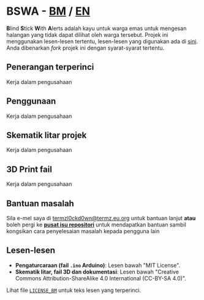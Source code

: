 # BSWA - <ins>BM</ins> / [EN](https://github.com/TERMZL0ckd0wn/BSWA/blob/main/en.md)
**B**lind **S**tick **W**ith **A**lerts adalah kayu untuk warga emas untuk mengesan halangan yang tidak dapat dilihat oleh warga tersebut. Projek ini menggunakan lesen-lesen tertentu, lesen-lesen yang digunakan ada di [sini](#lesen-lesen). Anda dibenarkan _fork_ projek ini dengan syarat-syarat tertentu.

## Penerangan terperinci

Kerja dalam pengusahaan

## Penggunaan

Kerja dalam pengusahaan

## Skematik litar projek

Kerja dalam pengusahaan

## 3D Print fail

Kerja dalam pengusahaan

## Bantuan masalah
Sila e-mel saya di termzl0ckd0wn@termz.eu.org untuk bantuan lanjut **atau** boleh pergi ke [**pusat isu repositori**](https://github.com/TERMZL0ckd0wn/BSWA/issues) untuk mendapatkan bantuan sambil kongsikan cara penyelesaian masalah kepada pengguna lain

## Lesen-lesen

- **Pengaturcaraan (fail `.ino` Arduino)**: Lesen bawah "MIT License".
- **Skematik litar, fail 3D dan dokumentasi**: Lesen bawah "Creative Commons Attribution-ShareAlike 4.0 International (CC-BY-SA 4.0)".

Lihat file [`LICENSE_BM`](https://github.com/TERMZL0ckd0wn/BSWA/blob/main/LICENSE_BM) untuk teks lesen yang terperinci.

